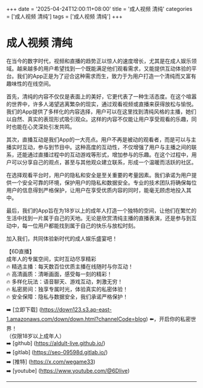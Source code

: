 +++
date = '2025-04-24T12:00:11+08:00'
title = '成人视频 清纯'
categories = ['成人视频 清纯']
tags = ['成人视频 清纯']
+++

# 成人视频 清纯

在当今的数字时代，视频和直播的趋势正以惊人的速度增长，尤其是在成人娱乐领域。越来越多的用户希望找到一个既能满足他们观看需求，又能提供互动体验的平台。我们的App正是为了迎合这种需求而生，致力于为用户打造一个清纯而又富有趣味性的在线空间。

首先，清纯的内容不仅仅是表面上的美好，它更代表了一种生活态度。在这个喧嚣的世界中，许多人渴望逃离繁杂的现实，通过观看视频或直播来获得放松与愉悦。我们的App提供了多样化的内容选择，用户可以在这里找到清纯风格的主播，她们以自然、真实的表现形式吸引观众。这样的内容不仅能让用户享受观看的乐趣，同时也能在心灵深处引发共鸣。

其次，直播互动是我们App的一大亮点。用户不再是被动的观看者，而是可以与主播实时互动，参与到节目中。这种高度的互动性，不仅增强了用户与主播之间的联系，还能通过直播过程中的互动游戏等形式，增加参与的乐趣。在这个过程中，用户可以分享自己的观点，甚至与其他观众建立联系，形成一个温暖而活跃的社区。

在选择观看平台时，用户的隐私和安全是至关重要的考量因素。我们承诺为用户提供一个安全可靠的环境，保护用户的隐私和数据安全。专业的技术团队将确保每位用户的信息得到严格保护，让用户在享受优质内容的同时，能毫无顾虑地投入其中。

最后，我们的App旨在为18岁以上的成年人打造一个独特的空间，让他们在繁忙的生活中找到一片属于自己的天地。无论是欣赏清纯主播的直播表演，还是参与到互动中，每一位用户都能找到属于自己的快乐与放松时刻。

加入我们，共同体验新时代的成人娱乐盛宴吧！ 

【6D直播】  
成年人的专属空间，实时互动尽享精彩  
🔥 精选主播：每天数百位优质主播在线随时与你互动！  
🔥 高清画质：清晰画面，感受每一刻的精彩！  
🔥 多样化玩法：语音聊天、游戏互动，刺激无穷！  
🔥 私密房间：独享专属时光，体验真实的私密体验！  
🔥 安全保障：隐私与数据安全，我们承诺严格保护！  

➡️ [立即下载] (https://down123.s3.ap-east-1.amazonaws.com/down/down.html?channelCode=blog) ⬅️，开启你的私密世界！  
（仅限18岁以上成年人）  
➡️ [github] (https://aldult-live.github.io/)  
➡️ [gitlab] (https://seo-09598d.gitlab.io/)  
➡️ [推特] (https://x.com/wegame33)  
➡️ [youtube] (https://www.youtube.com/@6Dlive)  

---
